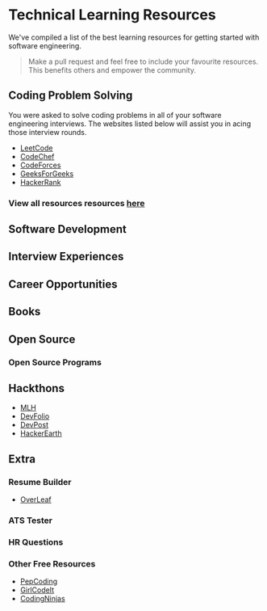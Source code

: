 # Technical Learning Resources
We've compiled a list of the best learning resources for getting started with software engineering.

> Make a pull request and feel free to include your favourite resources. This benefits others and empower the community.

## Coding Problem Solving
You were asked to solve coding problems in all of your software engineering interviews. The websites listed below will assist you in acing those interview rounds.
- [LeetCode](https://www.leetcode.com)
- [CodeChef](https://www.codechef.com)
- [CodeForces](https://www.codeforces.com)
- [GeeksForGeeks](https://www.geeksforgeeks.org)
- [HackerRank](https://www.hackerrank.com)

### View all resources resources [here](#)

## Software Development

## Interview Experiences

## Career Opportunities

## Books


## Open Source

### Open Source Programs

## Hackthons

- [MLH](https://mlh.io/)
- [DevFolio](https://devfolio.co/hackathons)
- [DevPost](https://devpost.com/)
- [HackerEarth](https://www.hackerearth.com/challenges/hackathon/)

## Extra
### Resume Builder
- [OverLeaf](https://www.overleaf.com/)
### ATS Tester
### HR Questions
### Other Free Resources
- [PepCoding](https://pepcoding.com/resources/)
- [GirlCodeIt](https://girlcodeit.com/codemaps)
- [CodingNinjas](https://www.codingninjas.com/codestudio)